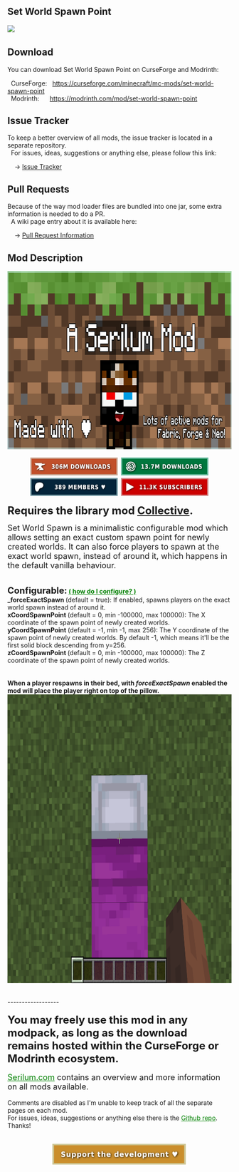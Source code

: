 <h2>Set World Spawn Point</h2>
<p><a href="https://github.com/Serilum/Set-World-Spawn-Point"><img src="https://serilum.com/assets/data/logo/set-world-spawn-point.png"></a></p><h2>Download</h2>
<p>You can download Set World Spawn Point on CurseForge and Modrinth:</p><p>&nbsp;&nbsp;CurseForge: &nbsp;&nbsp;<a href="https://curseforge.com/minecraft/mc-mods/set-world-spawn-point">https://curseforge.com/minecraft/mc-mods/set-world-spawn-point</a><br>&nbsp;&nbsp;Modrinth: &nbsp;&nbsp;&nbsp;&nbsp;&nbsp;<a href="https://modrinth.com/mod/set-world-spawn-point">https://modrinth.com/mod/set-world-spawn-point</a></p>
<h2>Issue Tracker</h2>
<p>To keep a better overview of all mods, the issue tracker is located in a separate repository.<br>&nbsp;&nbsp;For issues, ideas, suggestions or anything else, please follow this link:</p>
<p>&nbsp;&nbsp;&nbsp;&nbsp;-> <a href="https://serilum.com/url/issue-tracker">Issue Tracker</a></p>
<h2>Pull Requests</h2>
<p>Because of the way mod loader files are bundled into one jar, some extra information is needed to do a PR.<br>&nbsp;&nbsp;A wiki page entry about it is available here:</p>
<p>&nbsp;&nbsp;&nbsp;&nbsp;-> <a href="https://serilum.com/url/pull-requests">Pull Request Information</a></p>
<h2>Mod Description</h2>
<p style="text-align:center"><a href="https://serilum.com/" rel="nofollow"><img src="https://github.com/Serilum/.cdn/raw/main/description/header/header.png" alt="" width="838" height="400"></a></p>
<p style="text-align:center"><a href="https://curseforge.com/members/serilum/projects" rel="nofollow"><img src="https://raw.githubusercontent.com/Serilum/.data-workflow/main/badges/svg/curseforge.svg" width="200"></a> <a href="https://modrinth.com/user/Serilum" rel="nofollow"><img src="https://raw.githubusercontent.com/Serilum/.data-workflow/main/badges/svg/modrinth.svg" width="200"></a> <a href="https://patreon.com/serilum" rel="nofollow"><img src="https://raw.githubusercontent.com/Serilum/.data-workflow/main/badges/svg/patreon.svg" width="200"></a> <a href="https://youtube.com/@serilum" rel="nofollow"><img src="https://raw.githubusercontent.com/Serilum/.data-workflow/main/badges/svg/youtube.svg" width="200"></a></p>
<p><strong><span style="font-size:24px">Requires the library mod&nbsp;<a style="font-size:24px" href="https://curseforge.com/minecraft/mc-mods/collective" rel="nofollow">Collective</a>.<br></span></strong></p>
<p><span style="font-size:18px">Set World Spawn is a minimalistic configurable mod which allows setting an exact custom spawn point for newly created worlds. It can also force players to spawn at the exact world spawn, instead of around it, which happens in the default vanilla behaviour.</span><br><br><br><strong><span style="font-size:20px">Configurable:</span> <span style="color:#008000;font-size:14px"><a style="color:#008000" href="https://github.com/Serilum/.information/wiki/how-to-configure-mods" rel="nofollow">(&nbsp;how do I configure?&nbsp;)</a></span><br></strong><strong>_forceExactSpawn </strong>(default = true):&nbsp;If enabled, spawns players on the exact world spawn instead of around it.<br><strong>xCoordSpawnPoint </strong>(default = 0, min -100000, max 100000):&nbsp;The X coordinate of the spawn point of newly created worlds.<br><strong>yCoordSpawnPoint </strong>(default = -1, min -1, max 256): The Y coordinate of the spawn point of newly created worlds. By default -1, which means it'll be the first solid block descending from y=256.<br><strong>zCoordSpawnPoint </strong>(default = 0, min -100000, max 100000): The Z coordinate of the spawn point of newly created worlds.<br><br><br><strong>When a player respawns in their bed, with <em>forceExactSpawn</em> enabled the mod will place the player right on top of the pillow.</strong><br><picture><img src="https://github.com/Serilum/.cdn/raw/main/projects/set-world-spawn-point/a.png" width="1142" height="648"></picture></p>
<p><br>------------------<br><br><span style="font-size:24px"><strong>You may freely use this mod in any modpack, as long as the download remains hosted within the CurseForge or Modrinth ecosystem.</strong></span><br><br><span style="font-size:18px"><a style="font-size:18px;color:#008000" href="https://serilum.com/" rel="nofollow">Serilum.com</a> contains an overview and more information on all mods available.</span><br><br><span style="font-size:14px">Comments are disabled as I'm unable to keep track of all the separate pages on each mod.</span><span style="font-size:14px"><br>For issues, ideas, suggestions or anything else there is the&nbsp;<a style="font-size:14px;color:#008000" href="https://github.com/Serilum/.issue-tracker" rel="nofollow">Github repo</a>. Thanks!</span><span style="font-size:6px"><br><br></span></p>
<p style="text-align:center"><a href="https://serilum.com/donate" rel="nofollow"><img src="https://github.com/Serilum/.cdn/raw/main/description/projects/support.svg" alt="" width="306" height="50"></a></p>